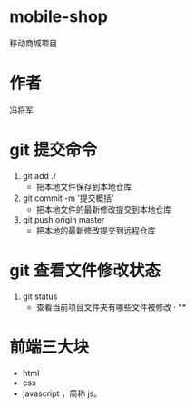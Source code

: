 # mobile-shop
移动商城项目
# 作者
冯将军

# git 提交命令

1. git add ./ 
    *  把本地文件保存到本地仓库
2. git commit -m '提交概括'  
    * 把本地文件的最新修改提交到本地仓库
3. git push origin master
    * 把本地的最新修改提交到远程仓库
# git 查看文件修改状态
1. git status
    * 查看当前项目文件夹有哪些文件被修改
·   **

# 前端三大块
* html
* css
* javascript ，简称 js。